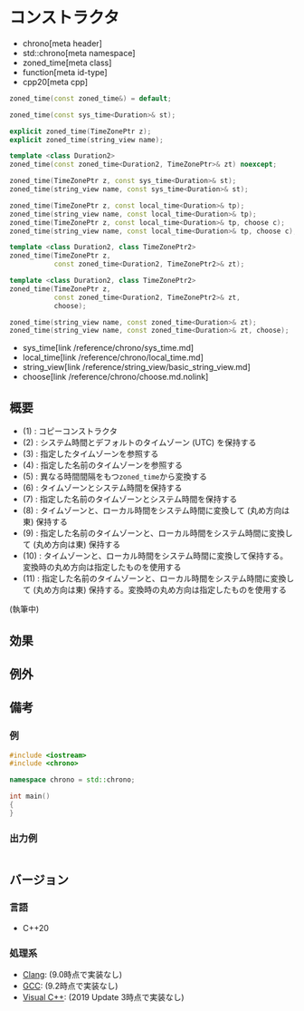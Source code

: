 # コンストラクタ
* chrono[meta header]
* std::chrono[meta namespace]
* zoned_time[meta class]
* function[meta id-type]
* cpp20[meta cpp]

```cpp
zoned_time(const zoned_time&) = default;                                // (1) C++20

zoned_time(const sys_time<Duration>& st);                               // (2) C++20

explicit zoned_time(TimeZonePtr z);                                     // (3) C++20
explicit zoned_time(string_view name);                                  // (4) C++20

template <class Duration2>
zoned_time(const zoned_time<Duration2, TimeZonePtr>& zt) noexcept;      // (5) C++20

zoned_time(TimeZonePtr z, const sys_time<Duration>& st);                // (6) C++20
zoned_time(string_view name, const sys_time<Duration>& st);             // (7) C++20

zoned_time(TimeZonePtr z, const local_time<Duration>& tp);              // (8) C++20
zoned_time(string_view name, const local_time<Duration>& tp);           // (9) C++20
zoned_time(TimeZonePtr z, const local_time<Duration>& tp, choose c);    // (10) C++20
zoned_time(string_view name, const local_time<Duration>& tp, choose c); // (11) C++20

template <class Duration2, class TimeZonePtr2>
zoned_time(TimeZonePtr z,
           const zoned_time<Duration2, TimeZonePtr2>& zt);              // (12) C++20

template <class Duration2, class TimeZonePtr2>
zoned_time(TimeZonePtr z,
           const zoned_time<Duration2, TimeZonePtr2>& zt,
           choose);                                                     // (13) C++20

zoned_time(string_view name, const zoned_time<Duration>& zt);           // (14) C++20
zoned_time(string_view name, const zoned_time<Duration>& zt, choose);   // (15) C++20
```
* sys_time[link /reference/chrono/sys_time.md]
* local_time[link /reference/chrono/local_time.md]
* string_view[link /reference/string_view/basic_string_view.md]
* choose[link /reference/chrono/choose.md.nolink]

## 概要
- (1) : コピーコンストラクタ
- (2) : システム時間とデフォルトのタイムゾーン (UTC) を保持する
- (3) : 指定したタイムゾーンを参照する
- (4) : 指定した名前のタイムゾーンを参照する
- (5) : 異なる時間間隔をもつ`zoned_time`から変換する
- (6) : タイムゾーンとシステム時間を保持する
- (7) : 指定した名前のタイムゾーンとシステム時間を保持する
- (8) : タイムゾーンと、ローカル時間をシステム時間に変換して (丸め方向は東) 保持する
- (9) : 指定した名前のタイムゾーンと、ローカル時間をシステム時間に変換して (丸め方向は東) 保持する
- (10) : タイムゾーンと、ローカル時間をシステム時間に変換して保持する。変換時の丸め方向は指定したものを使用する
- (11) : 指定した名前のタイムゾーンと、ローカル時間をシステム時間に変換して (丸め方向は東) 保持する。変換時の丸め方向は指定したものを使用する

(執筆中)

## 効果



## 例外


## 備考



### 例
```cpp example
#include <iostream>
#include <chrono>

namespace chrono = std::chrono;

int main()
{
}
```


### 出力例
```
```

## バージョン
### 言語
- C++20

### 処理系
- [Clang](/implementation.md#clang): (9.0時点で実装なし)
- [GCC](/implementation.md#gcc): (9.2時点で実装なし)
- [Visual C++](/implementation.md#visual_cpp): (2019 Update 3時点で実装なし)
